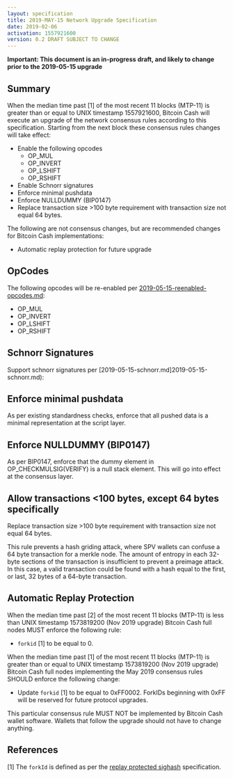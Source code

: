 ```yaml
---
layout: specification
title: 2019-MAY-15 Network Upgrade Specification
date: 2019-02-06
activation: 1557921600
version: 0.2 DRAFT SUBJECT TO CHANGE
---
```


**Important: This document is an in-progress draft, and likely to change prior to the 2019-05-15 upgrade**

## Summary

When the median time past [1] of the most recent 11 blocks (MTP-11) is greater than or equal to UNIX timestamp 1557921600, Bitcoin Cash will execute an upgrade of the network consensus rules according to this specification. Starting from the next block these consensus rules changes will take effect:

* Enable the following opcodes
  * OP_MUL
  * OP_INVERT
  * OP_LSHIFT
  * OP_RSHIFT
* Enable Schnorr signatures
* Enforce minimal pushdata
* Enforce NULLDUMMY (BIP0147)
* Replace transaction size >100 byte requirement with transaction size not equal 64 bytes.

The following are not consensus changes, but are recommended changes for Bitcoin Cash implementations:

* Automatic replay protection for future upgrade

## OpCodes

The following opcodes will be re-enabled per [2019-05-15-reenabled-opcodes.md](2019-05-15-reenabled-opcodes.md):

* OP_MUL
* OP_INVERT
* OP_LSHIFT
* OP_RSHIFT

## Schnorr Signatures

Support schnorr signatures per [2019-05-15-schnorr.md]2019-05-15-schnorr.md):

## Enforce minimal pushdata

As per existing standardness checks, enforce that all pushed data is a minimal representation at the script layer.

## Enforce NULLDUMMY (BIP0147)

As per BIP0147, enforce that the dummy element in OP_CHECKMULSIG(VERIFY) is a null
stack element.  This will go into effect at the consensus layer.

## Allow transactions <100 bytes, except 64 bytes specifically

Replace transaction size >100 byte requirement with transaction size not equal 64 bytes.

This rule prevents a hash griding attack, where SPV wallets can confuse a 64 byte transaction for a merkle node.
The amount of entropy in each 32-byte sections of the transaction is insufficient to prevent a preimage attack. 
In this case, a valid transaction could be found with a hash equal
to the first, or last, 32 bytes of a 64-byte transaction.

## Automatic Replay Protection

When the median time past [2] of the most recent 11 blocks (MTP-11) is less than UNIX timestamp 1573819200 (Nov 2019 upgrade) Bitcoin Cash full nodes MUST enforce the following rule:

 * `forkid` [1] to be equal to 0.

When the median time past [1] of the most recent 11 blocks (MTP-11) is greater than or equal to UNIX timestamp 1573819200 (Nov 2019 upgrade) Bitcoin Cash full nodes implementing the May 2019 consensus rules SHOULD enforce the following change:

 * Update `forkid` [1] to be equal to 0xFF0002.  ForkIDs beginning with 0xFF will be reserved for future protocol upgrades.

This particular consensus rule MUST NOT be implemented by Bitcoin Cash wallet software. Wallets that follow the upgrade should not have to change anything.

## References

[1] The `forkId` is defined as per the [replay protected sighash](replay-protected-sighash.md) specification.
